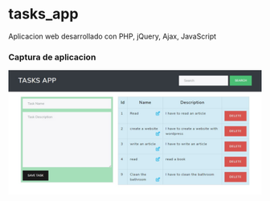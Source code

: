# tasks_app

Aplicacion web desarrollado con PHP, jQuery, Ajax, JavaScript 

### Captura de aplicacion

![Captura](imgs/img1.jpg)
